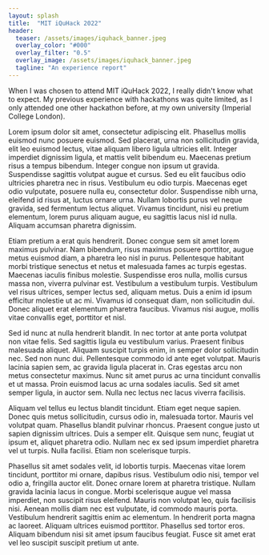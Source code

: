 ```yaml
---
layout: splash
title:  "MIT iQuHack 2022"
header:
  teaser: /assets/images/iquhack_banner.jpeg
  overlay_color: "#000"
  overlay_filter: "0.5"
  overlay_image: /assets/images/iquhack_banner.jpeg
  tagline: "An experience report"
---
```

When I was chosen to attend MIT iQuHack 2022, I really didn't know what to expect.
My previous experience with hackathons was quite limited, as I only attended
one other hackathon before, at my own university (Imperial College London). 

Lorem ipsum dolor sit amet, consectetur adipiscing elit. Phasellus mollis euismod nunc posuere euismod. Sed placerat, urna non sollicitudin gravida, elit leo euismod lectus, vitae aliquam libero ligula ultricies elit. Integer imperdiet dignissim ligula, et mattis velit bibendum eu. Maecenas pretium risus a tempus bibendum. Integer congue non ipsum ut gravida. Suspendisse sagittis volutpat augue et cursus. Sed eu elit faucibus odio ultricies pharetra nec in risus. Vestibulum eu odio turpis. Maecenas eget odio vulputate, posuere nulla eu, consectetur dolor. Suspendisse nibh urna, eleifend id risus at, luctus ornare urna. Nullam lobortis purus vel neque gravida, sed fermentum lectus aliquet. Vivamus tincidunt, nisi eu pretium elementum, lorem purus aliquam augue, eu sagittis lacus nisl id nulla. Aliquam accumsan pharetra dignissim.

Etiam pretium a erat quis hendrerit. Donec congue sem sit amet lorem maximus pulvinar. Nam bibendum, risus maximus posuere porttitor, augue metus euismod diam, a pharetra leo nisl in purus. Pellentesque habitant morbi tristique senectus et netus et malesuada fames ac turpis egestas. Maecenas iaculis finibus molestie. Suspendisse eros nulla, mollis cursus massa non, viverra pulvinar est. Vestibulum a vestibulum turpis. Vestibulum vel risus ultrices, semper lectus sed, aliquam metus. Duis a enim id ipsum efficitur molestie ut ac mi. Vivamus id consequat diam, non sollicitudin dui. Donec aliquet erat elementum pharetra faucibus. Vivamus nisi augue, mollis vitae convallis eget, porttitor et nisl.

Sed id nunc at nulla hendrerit blandit. In nec tortor at ante porta volutpat non vitae felis. Sed sagittis ligula eu vestibulum varius. Praesent finibus malesuada aliquet. Aliquam suscipit turpis enim, in semper dolor sollicitudin nec. Sed non nunc dui. Pellentesque commodo id ante eget volutpat. Mauris lacinia sapien sem, ac gravida ligula placerat in. Cras egestas arcu non metus consectetur maximus. Nunc sit amet purus ac urna tincidunt convallis et ut massa. Proin euismod lacus ac urna sodales iaculis. Sed sit amet semper ligula, in auctor sem. Nulla nec lectus nec lacus viverra facilisis.

Aliquam vel tellus eu lectus blandit tincidunt. Etiam eget neque sapien. Donec quis metus sollicitudin, cursus odio in, malesuada tortor. Mauris vel volutpat quam. Phasellus blandit pulvinar rhoncus. Praesent congue justo ut sapien dignissim ultrices. Duis a semper elit. Quisque sem nunc, feugiat ut ipsum et, aliquet pharetra odio. Nullam nec ex sed ipsum imperdiet pharetra vel ut turpis. Nulla facilisi. Etiam non scelerisque turpis.

Phasellus sit amet sodales velit, id lobortis turpis. Maecenas vitae lorem tincidunt, porttitor mi ornare, dapibus risus. Vestibulum odio nisi, tempor vel odio a, fringilla auctor elit. Donec ornare lorem at pharetra tristique. Nullam gravida lacinia lacus in congue. Morbi scelerisque augue vel massa imperdiet, non suscipit risus eleifend. Mauris non volutpat leo, quis facilisis nisi. Aenean mollis diam nec est vulputate, id commodo mauris porta. Vestibulum hendrerit sagittis enim ac elementum. In hendrerit porta magna ac laoreet. Aliquam ultrices euismod porttitor. Phasellus sed tortor eros. Aliquam bibendum nisi sit amet ipsum faucibus feugiat. Fusce sit amet erat vel leo suscipit suscipit pretium ut ante. 